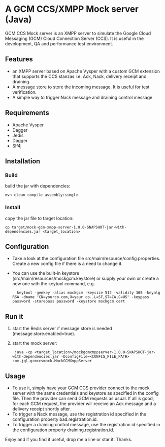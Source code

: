 # A GCM CCS/XMPP Mock server (Java)

GCM CCS Mock server is an XMPP server to simulate the Google Cloud Messaging (GCM) Cloud Connection Server (CCS).
It is useful in the development, QA and performance test environment.

## Features
* an XMPP server based on Apache Vysper with a custom GCM extension that supports the CCS stanzas i.e. Ack, Nack, delivery receipt and draining.
* A message store to store the incoming message. It is useful for test verification.
* A simple way to trigger Nack message and draining control message.

## Requirements
* Apache Vysper
* Dagger
* Jedis
* Dagger
* Slf4j

## Installation

### Build
build the jar with dependencies:

	mvn clean compile assembly:single

### Install

copy the jar file to target location:

	cp target/mock-gcm-xmpp-server-1.0.0-SNAPSHOT-jar-with-dependencies.jar <target_location>

## Configuration

* Take a look at the configuration file src/main/resource/config.properties. Create a new config file if there is a need to change it.
* You can use the built-in keystore (src/main/resources/mockgcm.keystore) or supply your own or create a new one with the keytool command, e.g.

		keytool -genkey -alias mockgcm -keysize 512 -validity 365 -keyalg RSA -dname "CN=yourco.com,O=your co.,L=SF,ST=CA,C=US" -keypass password -storepass password -keystore mockgcm.cert


## Run it

1. start the Redis server if message store is needed (message.store.enabled=true).
2. start the mock server:

		java -cp <target_location>/mockgcmxmppserver-1.0.0-SNAPSHOT-jar-with-dependencies.jar -DconfigFile=<CONFIG_FILE_PATH> com.jql.gcmccsmock.MockGCMXmppServer

## Usage

* To use it, simply have your GCM CCS provider connect to the mock server with the same credentials and keystore as specified in the config file. Then the provider can send GCM requests as usual. If all is good, for each GCM request, the provider will receive an Ack message and a delivery receipt shortly after.
* To trigger a Nack message, use the registration id specified in the configuration property bad.registration.id.
* To trigger a draining control message, use the registration id specified in the configuration property draining.registration.id.

Enjoy and if you find it useful, drop me a line or star it. Thanks.
